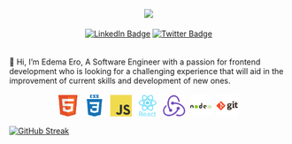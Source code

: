 <!--- - 👋 Hi, I’m @Beyond-Logic
- 👀 I’m interested in A.I, Machine Learning, Space Exploration, Discovering Intelligent Life...
-  I like to play the game of chess
- 💞️ I’m looking to collaborate/work/freelance/remote on ReactJS related job...
- 📫 How to reach me ... twitter @_beyond_logic
--->

<div id="header" align="center">
  <img src="https://media.giphy.com/media/M9gbBd9nbDrOTu1Mqx/giphy.gif" width="100"/>
</div>

<br />
<div id="badges" align="center">
  <a href = "https://www.linkedin.com/in/edemaero/" target="_blank"><img src="https://img.shields.io/badge/LinkedIn-blue?style=for-the-badge&logo=linkedin&logoColor=white" alt="LinkedIn Badge"/></a>
  <a href="https://twitter.com/_beyond_logic" target="_blank"><img src="https://img.shields.io/badge/Twitter-blue?style=for-the-badge&logo=twitter&logoColor=white" alt="Twitter Badge"/></a>
 
</div>
<div align="center"><img src="https://komarev.com/ghpvc/?username=Beyond-Logic&style=flat-square&color=blue" alt=""/></div>

<br>

<div algin="center">👋 Hi, I’m Edema Ero,
A Software Engineer with a passion for frontend development who is looking for a challenging experience that will aid in the improvement of current skills and development of new ones.</div>
<br />
<div align="center">
  <img src="https://github.com/devicons/devicon/blob/master/icons/html5/html5-original.svg" title="HTML5" alt="HTML" width="40" height="40"/>&nbsp;
   <img src="https://github.com/devicons/devicon/blob/master/icons/css3/css3-plain-wordmark.svg"  title="CSS3" alt="CSS" width="40" height="40"/>&nbsp;
  <img src="https://github.com/devicons/devicon/blob/master/icons/javascript/javascript-original.svg" title="JavaScript" alt="JavaScript" width="40" height="40"/>&nbsp;
  <img src="https://github.com/devicons/devicon/blob/master/icons/react/react-original-wordmark.svg" title="React" alt="React" width="40" height="40"/>&nbsp;
  <img src="https://github.com/devicons/devicon/blob/master/icons/redux/redux-original.svg" title="Redux" alt="Redux " width="40" height="40"/>&nbsp;
 <img src="https://github.com/devicons/devicon/blob/master/icons/nodejs/nodejs-original-wordmark.svg" title="NodeJS" alt="NodeJS" width="40" height="40"/>&nbsp;
  <img src="https://github.com/devicons/devicon/blob/master/icons/git/git-original-wordmark.svg" title="Git" **alt="Git" width="40" height="40"/>&nbsp;
</div>

[![GitHub Streak](http://github-readme-streak-stats.herokuapp.com?user=Beyond-Logic&theme=dark&background=000000)](https://git.io/streak-stats)


<!---
Beyond-Logic/Beyond-Logic is a ✨ special ✨ repository because its `README.md` (this file) appears on your GitHub profile.
You can click the Preview link to take a look at your changes.
--->
